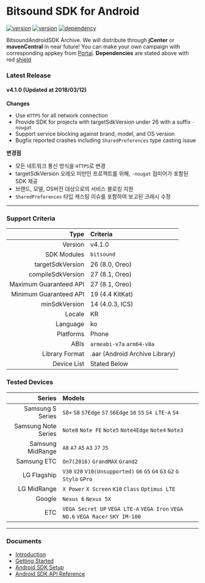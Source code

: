 # Bitsound SDK for Android

[![version](https://img.shields.io/badge/Bitsound-4.1.0-green.svg?style=flat-square)](#)
[![version](https://img.shields.io/badge/SoundllyPlayer-1.0.4-green.svg?style=flat-square)](#)
[![dependency](https://img.shields.io/badge/support--annotations-27.0.2-red.svg?style=flat-square)](#)

BitsoundAndroidSDK Archive. We will distribute through **jCenter** or **mavenCentral** in near future! You can make your own campaign with corresponding appkey from [Portal](https://portal.soundl.ly/login.html#/). **Dependencies** are stated above with red [shield](http://shields.io/)

### Latest Release

#### v4.1.0 (Updated at 2018/03/12)

**Changes**

- Use `HTTPS` for all network connection
- Provide SDK for projects with targetSdkVersion under 26 with a suffix `-nougat`
- Support service blocking against brand, model, and OS version
- Bugfix reported crashes including `SharedPreferences` type casting issue

**변경점**

- 모든 네트워크 통신 방식을 `HTTPS`로 변경
- targetSdkVersion 오레오 미만인 프로젝트를 위해, `-nougat` 접미어가 포함된 SDK 제공
- 브랜드, 모델, OS버전 대상으로의 서비스 블로킹 지원
- `SharedPreferences` 타입 캐스팅 이슈를 포함하여 보고된 크래시 수정

---

### Support Criteria

|                   Type | Criteria                       |
| ---------------------: | :----------------------------- |
|                Version | v4.1.0                         |
|            SDK Modules | `bitsound`                     |
|       targetSdkVersion | 26 (8.0, Oreo)                 |
|      compileSdkVersion | 27 (8.1, Oreo)                 |
| Maximum Guaranteed API | 27 (8.1, Oreo)                 |
| Minimum Guaranteed API | 19 (4.4 KitKat)                |
|          minSdkVersion | 14 (4.0.3, ICS)                |
|                 Locale | KR                             |
|               Language | ko                             |
|              Platforms | Phone                          |
|                   ABIs | `armeabi-v7a` `arm64-v8a`      |
|         Library Format | .aar (Android Archive Library) |
|            Device List | Stated Below                   |

### Tested Devices

|           Series | Models                                   |
| ---------------: | :--------------------------------------- |
| Samsung S Series | `S8+` `S8` `S7Edge` `S7` `S6Edge` `S6` `S5` `S4 LTE-A` `S4` |
| Samsung Note Series | `Note8` `Note FE` `Note5` `Note4Edge` `Note4` `Note3` |
| Samsung MidRange | `A8` `A7` `A5` `A3` `J7` `J5`            |
|      Samsung ETC | `On7(2016)` `GrandMAX` `Grand2`          |
|      LG Flagship | `V30` `V20` `V10(Unsupported)` `G6` `G5` `G4` `G3` `G2` `G Stylo` `GPro` |
|      LG MidRange | `X Power` `X Screen` `K10` `Class` `Optimus LTE` |
|           Google | `Nexus 6` `Nexus 5X`              |
|              ETC | `VEGA Secret UP` `VEGA LTE-A` `VEGA Iron` `VEGA NO.6` `VEGA Racer` `SKY IM-100` |

---

### Documents

- [Introduction](https://docs.bitsound.io/docs/introduction)
- [Getting Started](https://docs.bitsound.io/docs/getting-started)
- [Android SDK Setup](https://docs.bitsound.io/docs/android-setup)
- [Android SDK API Reference](https://docs.bitsound.io/docs/android)
